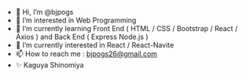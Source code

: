 - 👋 Hi, I’m @bjpogs
- 👀 I’m interested in Web Programming
- 🌱 I’m currently learning Front End ( HTML / CSS / Bootstrap / React / Axios ) and Back End ( Express Node.js )
- 💞️ I’m currently interested in React / React-Navite
- 📫 How to reach me : bjpogs26@gmail.com
- ✨ Kaguya Shinomiya

<!---
bjpogs/bjpogs is a ✨ special ✨ repository because its `README.md` (this file) appears on your GitHub profile.
You can click the Preview link to take a look at your changes.
--->
